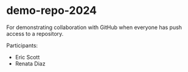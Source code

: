 # demo-repo-2024
For demonstrating collaboration with GitHub when everyone has push access to a repository.

Participants:

- Eric Scott
- Renata Diaz
